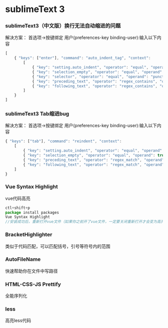 # sublimeText 3
### sublimeText3（中文版）换行无法自动缩进的问题
解决方案：
首选项->按键绑定 用户(preferences-key binding-user):输入以下内容
```javascript
[
    { "keys": ["enter"], "command": "auto_indent_tag", "context":
        [
            { "key": "setting.auto_indent", "operator": "equal", "operand": true },
            { "key": "selection_empty", "operator": "equal", "operand": true, "match_all": true },
            { "key": "selector", "operator": "equal", "operand": "punctuation.definition.tag.begin", "match_all": true },
            { "key": "preceding_text", "operator": "regex_contains", "operand": ">$", "match_all": true },
            { "key": "following_text", "operator": "regex_contains", "operand": "^</", "match_all": true },
        ]
    }
]
```
### sublimeText3 Tab缩进bug
解决方案：
首选项->按键绑定 用户(preferences-key binding-user):输入以下内容
```javascript
{ "keys": ["tab"], "command": "reindent", "context":
	[
	    { "key": "setting.auto_indent", "operator": "equal", "operand": true },
	    { "key": "selection_empty", "operator": "equal", "operand": true, "match_all": true },
	    { "key": "preceding_text", "operator": "regex_match", "operand": "^$", "match_all": true },
	    { "key": "following_text", "operator": "regex_match", "operand": "^$", "match_all": true }
	]
}
```
### Vue Syntax Highlight
vue代码高亮
``` javascript
ctl+shift+p
package install packages
Vue Syntax Highlight 
//安装成功后，重新打开vue文件（如果你之前开了vue文件，一定要关闭重新打开才会变为高亮)
```
### BracketHighlighter
类似于代码匹配，可以匹配括号，引号等符号内的范围
### AutoFileName
快速帮助你在文件中写路径
### HTML-CSS-JS Prettify
全能序列化
### less
高亮less代码
